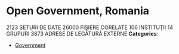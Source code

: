 # Open Government, Romania


2123 SETURI DE DATE 26000 FIȘIERE CORELATE 106 INSTITUȚII 14 GRUPURI 3873 ADRESE DE LEGĂTURĂ EXTERNE
**Categories**:

- [Government](https://github/awesome-apis/awesome-apis#government)



